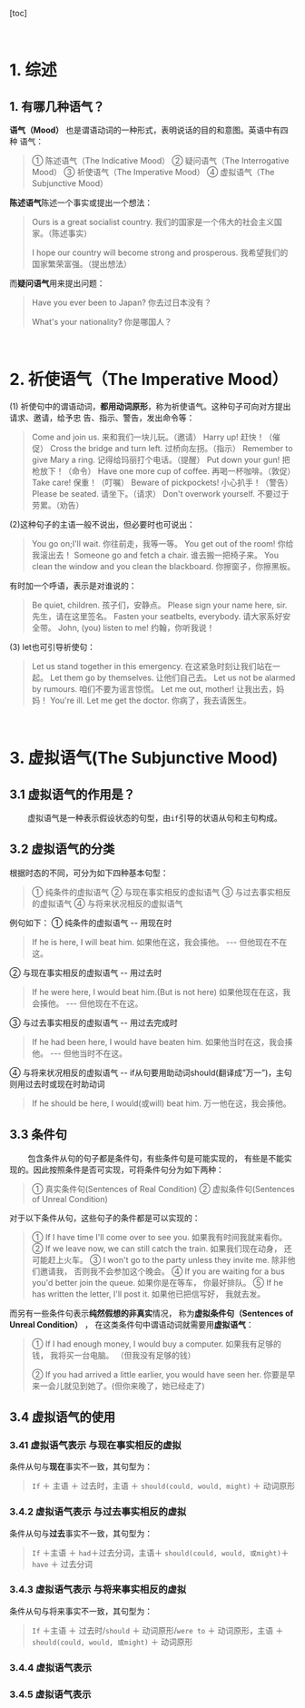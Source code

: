 [toc]





&emsp;
&emsp; 
# 1. 综述
## 1. 有哪几种语气？
**语气（Mood）** 也是谓语动词的一种形式，表明说话的目的和意图。英语中有四种 语气：
> ① 陈述语气（The Indicative Mood） 
> ② 疑问语气（The Interrogative Mood） 
> ③ 祈使语气（The Imperative Mood） 
> ④ 虚拟语气（The Subjunctive Mood）
> 
**陈述语气**陈述一个事实或提出一个想法： 
> Ours is a great socialist country. 
> 我们的国家是一个伟大的社会主义国家。（陈述事实） 
> 
> I hope our country will become strong and prosperous. 
> 我希望我们的国家繁荣富强。（提出想法） 
> 
而**疑问语气**用来提出问题： 
> Have you ever been to Japan? 你去过日本没有？ 
> 
> What's your nationality? 你是哪国人？
> 






&emsp;
&emsp; 
# 2. 祈使语气（The Imperative Mood） 
(1) 祈使句中的谓语动词，**都用动词原形**，称为祈使语气。这种句子可向对方提出请求、邀请，给予忠 告、指示、警告，发出命令等： 
> Come and join us. 来和我们一块儿玩。（邀请） 
> Harry up! 赶快！（催促） 
> Cross the bridge and turn left. 过桥向左拐。（指示） 
> Remember to give Mary a ring. 记得给玛丽打个电话。（提醒） 
> Put down your gun! 把枪放下！（命令） 
> Have one more cup of coffee. 再喝一杯咖啡。（敦促） 
> Take care! 保重！（叮嘱）
> Beware of pickpockets! 小心扒手！（警告） 
> Please be seated. 请坐下。（请求） 
> Don't overwork yourself. 不要过于劳累。（劝告）
> 

(2)这种句子的主语一般不说出，但必要时也可说出： 
> You go on;I'll wait. 你往前走，我等一等。 
> You get out of the room! 你给我滚出去！ 
> Someone go and fetch a chair. 谁去搬一把椅子来。 
> You clean the window and you clean the blackboard. 你擦窗子，你擦黑板。 
>
有时加一个呼语，表示是对谁说的： 
> Be quiet, children. 孩子们，安静点。 
> Please sign your name here, sir. 先生，请在这里签名。 
> Fasten your seatbelts, everybody. 请大家系好安全带。 
> John, (you) listen to me! 约翰，你听我说！
> 

(3) let也可引导祈使句：
> Let us stand together in this emergency. 在这紧急时刻让我们站在一起。 
> Let them go by themselves. 让他们自己去。 
> Let us not be alarmed by rumours. 咱们不要为谣言惊慌。 
> Let me out, mother! 让我出去，妈妈！ 
> You're ill. Let me get the doctor. 你病了，我去请医生。
> 






&emsp;
&emsp; 
# 3. 虚拟语气(The Subjunctive Mood)
## 3.1 虚拟语气的作用是？
&emsp;&emsp; 虚拟语气是一种表示假设状态的句型，由`if`引导的状语从句和主句构成。

## 3.2 虚拟语气的分类
根据时态的不同，可分为如下四种基本句型：
> ① 纯条件的虚拟语气
> ② 与现在事实相反的虚拟语气
> ③ 与过去事实相反的虚拟语气
> ④ 与将来状况相反的虚拟语气
> 
例句如下：
① 纯条件的虚拟语气 -- 用现在时
> If he is here, I will beat him.
> 如果他在这，我会揍他。 --- 但他现在不在这。
> 

② 与现在事实相反的虚拟语气 -- 用过去时
> If he were here, I would beat him.(But is not here)
> 如果他现在在这，我会揍他。 --- 但他现在不在这。

③ 与过去事实相反的虚拟语气 -- 用过去完成时
> If he had been here, I would have beaten him.
> 如果他当时在这，我会揍他。 --- 但他当时不在这。
> 

④ 与将来状况相反的虚拟语气 -- if从句要用助动词should(翻译成”万一”)，主句则用过去时或现在时助动词
> If he should be here, I would(或will) beat him.
> 万一他在这，我会揍他。

## 3.3 条件句
&emsp;&emsp; 包含条件从句的句子都是条件句，有些条件句是可能实现的， 有些是不能实现的。因此按照条件是否可实现，可将条件句分为如下两种：
> ① 真实条件句(Sentences of Real Condition)
> ② 虚拟条件句(Sentences of Unreal Condition)
> 
对于以下条件从句，这些句子的条件都是可以实现的：
> ① If I have time I'll come over to see you. 如果我有时间我就来看你。
> ② If we leave now, we can still catch the train. 如果我们现在动身， 还可能赶上火车。
> ③ I won't go to the party unless they invite me. 除非他们邀请我， 否则我不会参加这个晚会。
> ④ If you are waiting for a bus you'd better join the queue. 如果你是在等车， 你最好排队。
> ⑤ If he has written the letter, I'll post it. 如果他已把信写好， 我就去发。
> 

而另有一些条件句表示**纯然假想的非真实**情况， 称为**虚拟条件句（Sentences of Unreal Condition）** ， 在这类条件句中谓语动词就需要用**虚拟语气**：
> ① If I had enough money, I would buy a computer. 
> 如果我有足够的钱， 我将买一台电脑。 （但我没有足够的钱）
> 
> ② If you had arrived a little earlier, you would have seen her. 
> 你要是早来一会儿就见到她了。(但你来晚了，她已经走了)
> 

## 3.4 虚拟语气的使用
### 3.41 虚拟语气表示 与现在事实相反的虚拟
条件从句与**现在**事实不一致，其句型为：
> `If` ＋ 主语 ＋ 过去时，主语 ＋ `should(could, would, might)` ＋ 动词原形
> 




### 3.4.2 虚拟语气表示 与过去事实相反的虚拟
条件从句与**过去**事实不一致，其句型为：
> `If` ＋主语 ＋ `had`＋过去分词，主语＋ `should(could, would, 或might)`＋ `have` ＋ 过去分词
> 

### 3.4.3 虚拟语气表示 与将来事实相反的虚拟
条件从句与将来事实不一致，其句型为：
> `If` ＋主语 ＋ 过去时/`should` ＋ 动词原形/`were to` ＋ 动词原形，主语 ＋ `should(could, would, 或might)` ＋ 动词原形
> 

### 3.4.4 虚拟语气表示 




### 3.4.5 虚拟语气表示 